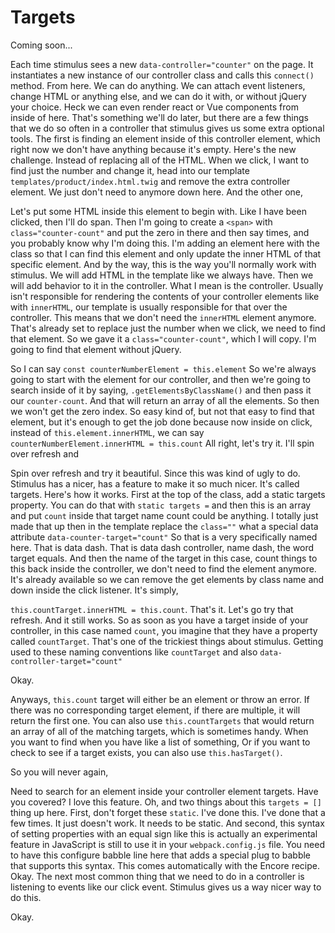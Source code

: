 # Targets

Coming soon...

Each time stimulus sees a new `data-controller="counter"` on the page. It
instantiates a new instance of our controller class and calls this `connect()` method.
From here. We can do anything. We can attach event listeners, change HTML or anything
else, and we can do it with, or without jQuery your choice. Heck we can even render
react or Vue components from inside of here. That's something we'll do later, but
there are a few things that we do so often in a controller that stimulus gives us
some extra optional tools. The first is finding an element inside of this controller
element, which right now we don't have anything because it's empty. Here's the new
challenge. Instead of replacing all of the HTML. When we click, I want to find just
the number and change it, head into our template `templates/product/index.html.twig`
and remove the extra controller element. We just don't need to anymore down
here. And the other one,

Let's put some HTML inside this element to begin with. Like I have been clicked, then
I'll do span. Then I'm going to create a `<span>` with `class="counter-count"` and
put the zero in there and then say times, and you probably know why I'm doing this.
I'm adding an element here with the class so that I can find this element and only
update the inner HTML of that specific element. And by the way, this is the way
you'll normally work with stimulus. We will add HTML in the template like we always
have. Then we will add behavior to it in the controller. What I mean is the
controller. Usually isn't responsible for rendering the contents of your controller
elements like with `innerHTML`, our template is usually responsible for that over the
controller. This means that we don't need the `innerHTML` element anymore. That's
already set to replace just the number when we click, we need to find that element.
So we gave it a `class="counter-count"`, which I will copy. I'm going to find that
element without jQuery. 

So I can say `const counterNumberElement = this.element`
So we're always going to start with the element for our controller,
and then we're going to search inside of it by saying, `.getElementsByClassName()`
and then pass it our `counter-count`. And that will return an array of all the
elements. So then we won't get the zero index. So easy kind of, but not that easy to
find that element, but it's enough to get the job done because now inside on click,
instead of `this.element.innerHTML`, we can say `counterNumberElement.innerHTML = this.count`
All right, let's try it. I'll spin over refresh and

Spin over refresh and try it beautiful. Since this was kind of ugly to do. Stimulus
has a nicer, has a feature to make it so much nicer. It's called targets. Here's how
it works. First at the top of the class, add a static targets property. You can do
that with `static targets =` and then this is an array and put `count` inside that target
name count could be anything. I totally just made that up then in the template
replace the `class=""` what a special data attribute `data-counter-target="count"`
So that is a very specifically named here. That is data dash. That is data
dash controller, name dash, the word target equals. And then the name of the target
in this case, count things to this back inside the controller, we don't need to find
the element anymore. It's already available so we can remove the get elements by
class name and down inside the click listener. It's simply,

`this.countTarget.innerHTML = this.count`. That's it. Let's go try that
refresh. And it still works. So as soon as you have a target inside of your
controller, in this case named `count`, you imagine that they have a property called
`countTarget`. That's one of the trickiest things about stimulus. Getting used to
these naming conventions like `countTarget` and also `data-controller-target="count"`

Okay.

Anyways, `this.count` target will either be an element or throw an error. If there was no
corresponding target element, if there are multiple, it will return the first one.
You can also use `this.countTargets` that would return an array of all of the matching
targets, which is sometimes handy. When you want to find when you have like a list of
something, Or if you want to check to see if a target exists, you can also use
`this.hasTarget()`.

So you will never again,

Need to search for an element inside your controller element targets. Have you
covered? I love this feature. Oh, and two things about this `targets = []` thing up here.
First, don't forget these `static`. I've done this. I've done that a few times. It just
doesn't work. It needs to be static. And second, this syntax of setting properties
with an equal sign like this is actually an experimental feature in JavaScript is
still to use it in your `webpack.config.js` file. You need to have this
configure babble line here that adds a special plug to babble that supports this
syntax. This comes automatically with the Encore recipe. Okay. The next most common
thing that we need to do in a controller is listening to events like our click event.
Stimulus gives us a way nicer way to do this.

Okay.

